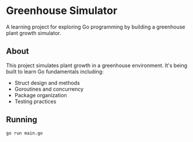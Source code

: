 # Greenhouse Simulator

A learning project for exploring Go programming by building a greenhouse plant growth simulator.

## About

This project simulates plant growth in a greenhouse environment. It's being built to learn Go fundamentals including:
- Struct design and methods
- Goroutines and concurrency
- Package organization
- Testing practices

## Running

```bash
go run main.go
```
